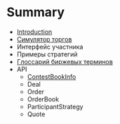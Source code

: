 # Summary

* [Introduction](README.md)
* [Симулятор торгов](docs/simulator.md)
* Интерфейс участника
* Примеры стратегий
* [Глоссарий биржевых терминов](docs/exchange_terms.md)
* API
   * [ContestBookInfo](./api/ContestBookInfo.md)
   * Deal
   * Order
   * OrderBook
   * ParticipantStrategy
   * Quote

